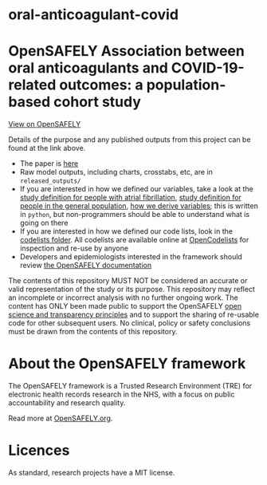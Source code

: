 # oral-anticoagulant-covid

# OpenSAFELY Association between oral anticoagulants and COVID-19-related outcomes: a population-based cohort study

[View on OpenSAFELY](https://jobs.opensafely.org/repo/https%253A%252F%252Fgithub.com%252Fopensafely%252Foral-anticoagulant-covid)

Details of the purpose and any published outputs from this project can be found at the link above.

* The paper is [here](https://www.ncbi.nlm.nih.gov/pmc/articles/PMC9037187/)
* Raw model outputs, including charts, crosstabs, etc, are in `released_outputs/`
* If you are interested in how we defined our variables, take a look at the [study definition for people with atrial fibrillation](analysis/study_definition_af.py), [study definition for people in the general population](analysis/study_definition_general_population.py), [how we derive variables](analysis/common_variables.py); this is written in `python`, but non-programmers should be able to understand what is going on there
* If you are interested in how we defined our code lists, look in the [codelists folder](./codelists/). All codelists are available online at [OpenCodelists](https://codelists.opensafely.org/) for inspection and re-use by anyone
* Developers and epidemiologists interested in the framework should review [the OpenSAFELY documentation](https://docs.opensafely.org)

The contents of this repository MUST NOT be considered an accurate or valid representation of the study or its purpose. 
This repository may reflect an incomplete or incorrect analysis with no further ongoing work.
The content has ONLY been made public to support the OpenSAFELY [open science and transparency principles](https://www.opensafely.org/about/#contributing-to-best-practice-around-open-science) and to support the sharing of re-usable code for other subsequent users.
No clinical, policy or safety conclusions must be drawn from the contents of this repository.

# About the OpenSAFELY framework

The OpenSAFELY framework is a Trusted Research Environment (TRE) for electronic
health records research in the NHS, with a focus on public accountability and
research quality.

Read more at [OpenSAFELY.org](https://opensafely.org).

# Licences
As standard, research projects have a MIT license. 
